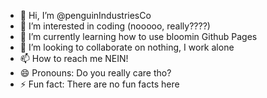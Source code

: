 - 👋 Hi, I’m @penguinIndustriesCo
- 👀 I’m interested in coding (nooooo, really????)
- 🌱 I’m currently learning how to use bloomin Github Pages
- 💞️ I’m looking to collaborate on nothing, I work alone
- 📫 How to reach me NEIN!
- 😄 Pronouns: Do you really care tho?
- ⚡ Fun fact: There are no fun facts here

<!---
penguinIndustriesCo/penguinIndustriesCo is a ✨ special ✨ repository because its `README.md` (this file) appears on your GitHub profile.
You can click the Preview link to take a look at your changes.
--->
